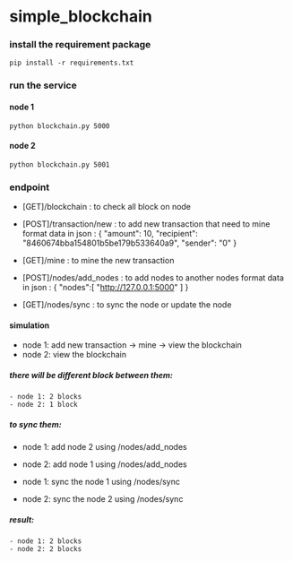 # simple_blockchain

### install the requirement package
    pip install -r requirements.txt

### run the service
#### node 1
    python blockchain.py 5000

#### node 2
    python blockchain.py 5001

### endpoint
- [GET]/blockchain        : to check all block on node

- [POST]/transaction/new  : to add new transaction that need to mine
format data in json     : {
    "amount": 10,
    "recipient": "8460674bba154801b5be179b533640a9",
    "sender": "0"
}

- [GET]/mine              : to mine the new transaction

- [POST]/nodes/add_nodes  : to add nodes to another nodes
format data in json     : {
        "nodes":[
            "http://127.0.0.1:5000"
        ]
}

- [GET]/nodes/sync        : to sync the node or update the node


#### simulation
- node 1: add new transaction -> mine -> view the blockchain
- node 2: view the blockchain

##### there will be different block between them: 
    - node 1: 2 blocks
    - node 2: 1 block

##### to sync them:
- node 1: add node 2 using /nodes/add_nodes
- node 2: add node 1 using /nodes/add_nodes

- node 1: sync the node 1 using /nodes/sync
- node 2: sync the node 2 using /nodes/sync

##### result:
    - node 1: 2 blocks
    - node 2: 2 blocks

